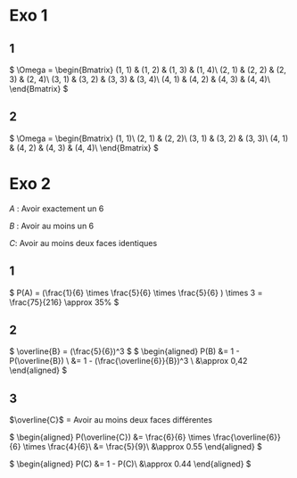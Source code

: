# Exo 1

## 1

$
\Omega = \begin{Bmatrix}
(1, 1) & (1, 2) & (1, 3) & (1, 4)\\
(2, 1) & (2, 2) & (2, 3) & (2, 4)\\
(3, 1) & (3, 2) & (3, 3) & (3, 4)\\
(4, 1) & (4, 2) & (4, 3) & (4, 4)\\
\end{Bmatrix}
$


## 2

$
\Omega = \begin{Bmatrix}
(1, 1)\\
(2, 1) & (2, 2)\\
(3, 1) & (3, 2) & (3, 3)\\
(4, 1) & (4, 2) & (4, 3) & (4, 4)\\
\end{Bmatrix}
$


# Exo 2

$A$ : Avoir exactement un 6

$B$ : Avoir au moins un 6

$C$: Avoir au moins deux faces identiques


## 1

$
P(A) = (\frac{1}{6} \times \frac{5}{6} \times \frac{5}{6} ) \times 3 = \frac{75}{216} \approx 35\%
$


## 2

$
\overline{B} = (\frac{5}{6})^3
$
$
\begin{aligned}
P(B) &= 1 - P(\overline{B}) \\
&= 1 - (\frac{\overline{6}}{B})^3 \\
&\approx 0,42
\end{aligned}
$


## 3

$\overline{C}$ = Avoir au moins deux faces différentes

$
\begin{aligned}
P(\overline{C}) &= \frac{6}{6} \times \frac{\overline{6}}{6} \times \frac{4}{6}\\
&= \frac{5}{9}\\
&\approx 0.55
\end{aligned}
$

$
\begin{aligned}
P(C) &= 1 - P(C)\\
&\approx 0.44
\end{aligned}
$
